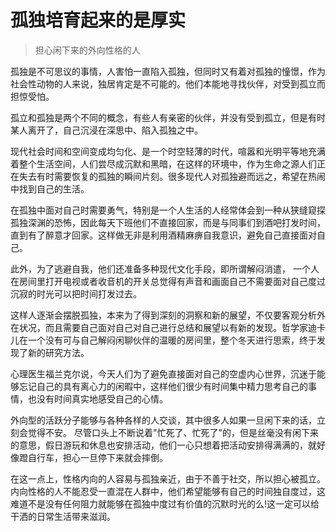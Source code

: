 # 孤独培育起来的是厚实
>担心闲下来的外向性格的人

孤独是不可思议的事情，人害怕一直陷入孤独，但同时又有着对孤独的憧憬，作为社会性动物的人来说，独居肯定是不可能的。他们本能地寻找伙伴，对受到孤立而担惊受怕。

孤立和孤独是两个不同的概念，有些人有亲密的伙伴，并没有受到孤立，但是有时某人离开了，自己沉浸在深思中、陷入孤独之中。

现代社会时间和空间变成均匀化、是一个时空轻薄的时代，喧嚣和光明平等地充满着整个生活空间，人们尝尽成沉默和黑暗，在这样的环境中，作为生命之源人们正在失去有时需要恢复的孤独的瞬间片刻。很多现代人对孤独避而远之，希望在热闹中找到自己的生活。

在孤独中面对自己时需要勇气，特别是一个人生活的人经常体会到一种从狭缝窥探孤独深渊的恐怖，因此每天下班他们不直接回家，而是与同事们到酒吧打发时间，直到有了醉意才回家。这样做无非是利用酒精麻痹自我意识，避免自己直接面对自己。

此外，为了逃避自我，他们还准备多种现代文化手段，即所谓解闷消遣， 一个人在房间里打开电视或者收音机的开关总觉得有声音和画面自己不需要面对自己度过沉寂的时光可以把时间打发过去。

这样人逐渐会摆脱孤独，本来为了得到深刻的洞察和新的展望，不仅要客观分析外在状况，而且需要自己面对自己对自己进行总结和展望以有新的发现。哲学家迪卡儿在一个没有可与自己解闷闲聊伙伴的温暖的房间里，整个冬天进行思索，终于发现了新的研究方法。

心理医生福兰克尔说，今天人们为了避免直接面对自己的空虚内心世界，沉迷于能够忘记自己的具有离心力的闲暇中，这样他们很少有时间集中精力思考自己的事情，也没有时间真实地感受自己的心情。

外向型的活跃分子能够与各种各样的人交谈，其中很多人如果一旦闲下来的话，立刻会觉得不安。 尽管口头上不断说着"忙死了、忙死了"的，但是丝毫没有闲下来的意思，假日游玩和休息也安排活动，他们一心只想着把活动安排得满满的，就好像蹬自行车，担心一旦停下来就会摔倒。

在这一点上，性格内向的人容易与孤独亲近，由于不善于社交，所以担心被孤立。内向性格的人不能忍受一直混在人群中，他们希望能够有自己的时间独自度过，这难道不是没有任何阻力就能够在孤独中度过有价值的沉默时光的么!这一定可以给干洒的日常生活带来滋润。
